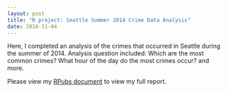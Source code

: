 ```yaml
---
layout: post
title: "R project: Seattle Summer 2014 Crime Data Analysis"
date: 2016-11-04
---
```


Here, I completed an analysis of the crimes that occurred in Seattle during the
summer of 2014. Analysis question included: Which are the most common crimes? What hour of
the day do the most crimes occur? and more.  
  
Please view my [RPubs document](http://rpubs.com/kafay/Seattle-summer-crime-data-2014-analysis)
to view my full report. 



